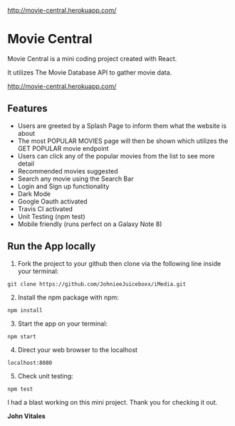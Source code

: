 http://movie-central.herokuapp.com/

# Movie Central

Movie Central is a mini coding project created with React.

It utilizes The Movie Database API to gather movie data.

http://movie-central.herokuapp.com/

## Features

* Users are greeted by a Splash Page to inform them what the website is about
* The most POPULAR MOVIES page will then be shown which utilizes the GET POPULAR movie endpoint
* Users can click any of the popular movies from the list to see more detail
* Recommended movies suggested
* Search any movie using the Search Bar
* Login and Sign up functionality
* Dark Mode
* Google Oauth activated
* Travis CI activated
* Unit Testing (npm test)
* Mobile friendly (runs perfect on a Galaxy Note 8)

## Run the App locally

1.  Fork the project to your github then clone via the following line inside your terminal:

```
git clone https://github.com/JohnieeJuiceboxx/iMedia.git
```

2.  Install the npm package with npm:

```
npm install
```

3.  Start the app on your terminal:

```
npm start
```

4.  Direct your web browser to the localhost

```
localhost:8080
```

5.  Check unit testing:

```
npm test
```

I had a blast working on this mini project. Thank you for checking it out.

**John Vitales**
